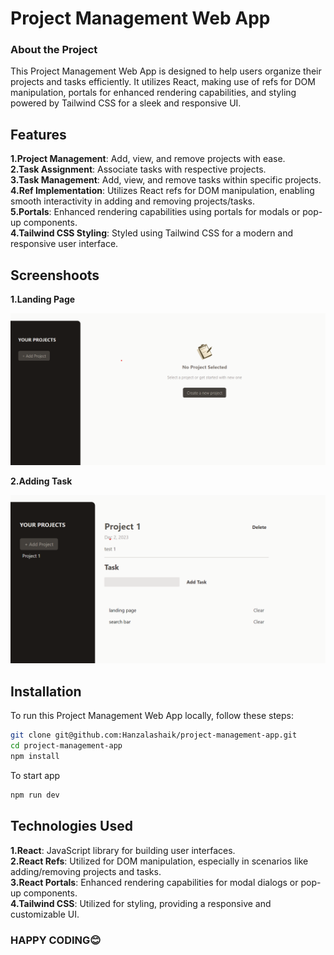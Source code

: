 <h1>Project Management Web App</h1>

### About the Project 
This Project Management Web App is designed to help users organize their projects and tasks efficiently. It utilizes React, making use of refs for DOM manipulation, portals for enhanced rendering capabilities, and styling powered by Tailwind CSS for a sleek and responsive UI.

## Features
<b>1.Project Management</b>: Add, view, and remove projects with ease.<br>
<b>2.Task Assignment</b>: Associate tasks with respective projects.<br>
<b>3.Task Management</b>: Add, view, and remove tasks within specific projects.<br>
<b>4.Ref Implementation</b>: Utilizes React refs for DOM manipulation, enabling smooth interactivity in adding and removing projects/tasks.<br>
<b>5.Portals</b>: Enhanced rendering capabilities using portals for modals or pop-up components.<br>
<b>4.Tailwind CSS Styling</b>: Styled using Tailwind CSS for a modern and responsive user interface.<br>

## Screenshoots
<b>1.Landing Page</b>

![Image](https://github.com/Hanzalashaik/project-management-app/blob/main/public/project%20landing%20page.png "Image")

<b>2.Adding Task</b>

![Image](https://github.com/Hanzalashaik/project-management-app/blob/main/public/project%20page.png "Image")


## Installation

To run this Project Management Web App locally, follow these steps:

```bash
git clone git@github.com:Hanzalashaik/project-management-app.git
cd project-management-app
npm install
```

To start app

```bash
npm run dev
```

## Technologies Used
<b>1.React</b>: JavaScript library for building user interfaces.<br>
<b>2.React Refs</b>: Utilized for DOM manipulation, especially in scenarios like adding/removing projects and tasks.<br>
<b>3.React Portals</b>: Enhanced rendering capabilities for modal dialogs or pop-up components.<br>
<b>4.Tailwind CSS</b>: Utilized for styling, providing a responsive and customizable UI.<br>

### HAPPY CODING😊